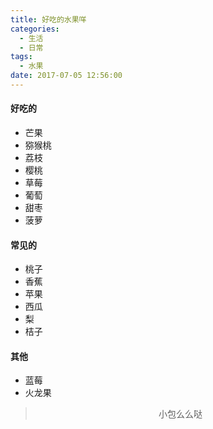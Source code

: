 ```yaml
---
title: 好吃的水果咩
categories:
  - 生活
  - 日常
tags:
  - 水果
date: 2017-07-05 12:56:00
---
```


#### 好吃的
- 芒果
- 猕猴桃
- 荔枝
- 樱桃
- 草莓
- 葡萄
- 甜枣
- 菠萝

#### 常见的
- 桃子
- 香蕉
- 苹果
- 西瓜
- 梨
- 桔子

#### 其他
- 蓝莓
- 火龙果

><div align=center>小包么么哒</div>